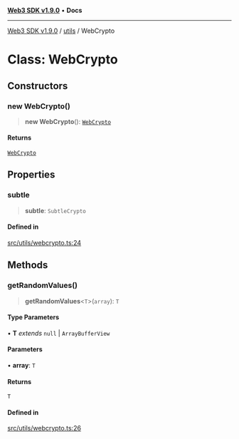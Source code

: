 [**Web3 SDK v1.9.0**](../../../README.md) • **Docs**

***

[Web3 SDK v1.9.0](../../../globals.md) / [utils](../README.md) / WebCrypto

# Class: WebCrypto

## Constructors

### new WebCrypto()

> **new WebCrypto**(): [`WebCrypto`](WebCrypto.md)

#### Returns

[`WebCrypto`](WebCrypto.md)

## Properties

### subtle

> **subtle**: `SubtleCrypto`

#### Defined in

[src/utils/webcrypto.ts:24](https://github.com/Mystic-Nayy/alephium-web3/blob/c1afd789a197ce5fe21f08c2965942090157c33d/packages/web3/src/utils/webcrypto.ts#L24)

## Methods

### getRandomValues()

> **getRandomValues**\<`T`\>(`array`): `T`

#### Type Parameters

• **T** *extends* `null` \| `ArrayBufferView`

#### Parameters

• **array**: `T`

#### Returns

`T`

#### Defined in

[src/utils/webcrypto.ts:26](https://github.com/Mystic-Nayy/alephium-web3/blob/c1afd789a197ce5fe21f08c2965942090157c33d/packages/web3/src/utils/webcrypto.ts#L26)
